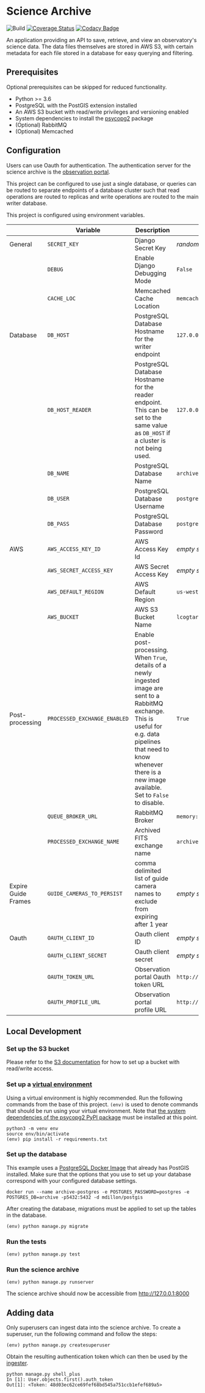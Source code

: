 # Science Archive

![Build](https://github.com/observatorycontrolsystem/science-archive/workflows/Build/badge.svg)
[![Coverage Status](https://coveralls.io/repos/github/observatorycontrolsystem/science-archive/badge.svg)](https://coveralls.io/github/observatorycontrolsystem/science-archive)
[![Codacy Badge](https://app.codacy.com/project/badge/Grade/3ebd5b7fcff845c980f6f6a8bb4f7ab9)](https://www.codacy.com/gh/observatorycontrolsystem/science-archive?utm_source=github.com&utm_medium=referral&utm_content=observatorycontrolsystem/science-archive&utm_campaign=Badge_Grade)

An application providing an API to save, retrieve, and view an observatory's science data. The data files themselves 
are stored in AWS S3, with certain metadata for each file stored in a database for easy querying and filtering.

## Prerequisites

Optional prerequisites can be skipped for reduced functionality.

-   Python >= 3.6
-   PostgreSQL with the PostGIS extension installed
-   An AWS S3 bucket with read/write privileges and versioning enabled
-   System dependencies to install the [psycopg2](https://pypi.org/project/psycopg2/) package
-   (Optional) RabbitMQ
-   (Optional) Memcached

## Configuration

Users can use Oauth for authentication. The authentication server for the science archive is the [observation portal](https://github.com/observatorycontrolsystem/observation-portal).

This project can be configured to use just a single database, or queries can be routed to separate endpoints of a database cluster such that read operations are routed to replicas and write operations are routed to the main writer database.

This project is configured using environment variables.

|                 | Variable                     | Description                                                                                                                                                                                                                          | Default                         |
| --------------- | ---------------------------- | ------------------------------------------------------------------------------------------------------------------------------------------------------------------------------------------------------------------------------------ | ------------------------------- |
| General         | `SECRET_KEY`                 | Django Secret Key                                                                                                                                                                                                                    | _random string_                 |
|                 | `DEBUG`                      | Enable Django Debugging Mode                                                                                                                                                                                                         | `False`                         |
|                 | `CACHE_LOC`                  | Memcached Cache Location                                                                                                                                                                                                             | `memcached.archiveapi:11211`    |
| Database        | `DB_HOST`                    | PostgreSQL Database Hostname for the writer endpoint                                                                                                                                                                                 | `127.0.0.1`                     |
|                 | `DB_HOST_READER`             | PostgreSQL Database Hostname for the reader endpoint. This can be set to the same value as `DB_HOST` if a cluster is not being used.                                                                                                 | `127.0.0.1`                     |
|                 | `DB_NAME`                    | PostgreSQL Database Name                                                                                                                                                                                                             | `archive`                       |
|                 | `DB_USER`                    | PostgreSQL Database Username                                                                                                                                                                                                         | `postgres`                      |
|                 | `DB_PASS`                    | PostgreSQL Database Password                                                                                                                                                                                                         | `postgres`                      |
| AWS             | `AWS_ACCESS_KEY_ID`          | AWS Access Key Id                                                                                                                                                                                                                    | _empty string_                  |
|                 | `AWS_SECRET_ACCESS_KEY`      | AWS Secret Access Key                                                                                                                                                                                                                | _empty string_                  |
|                 | `AWS_DEFAULT_REGION`         | AWS Default Region                                                                                                                                                                                                                   | `us-west-2`                     |
|                 | `AWS_BUCKET`                 | AWS S3 Bucket Name                                                                                                                                                                                                                   | `lcogtarchivetest`              |
| Post-processing | `PROCESSED_EXCHANGE_ENABLED` | Enable post-processing. When `True`, details of a newly ingested image are sent to a RabbitMQ exchange. This is useful for e.g. data pipelines that need to know whenever there is a new image available. Set to `False` to disable. | `True`                          |
|                 | `QUEUE_BROKER_URL`           | RabbitMQ Broker                                                                                                                                                                                                                      | `memory://localhost`            |
|                 | `PROCESSED_EXCHANGE_NAME`    | Archived FITS exchange name                                                                                                                                                                                                          | `archived_fits`                 |
| Expire Guide Frames         | `GUIDE_CAMERAS_TO_PERSIST`                 | comma delimited list of guide camera names to exclude from expiring after 1 year                                                                                                                                                                                                                     | _empty string_               |
| Oauth           | `OAUTH_CLIENT_ID`            | Oauth client ID                                                                                                                                                                                                                      | _empty string_                  |
|                 | `OAUTH_CLIENT_SECRET`        | Oauth client secret                                                                                                                                                                                                                  | _empty string_                  |
|                 | `OAUTH_TOKEN_URL`            | Observation portal Oauth token URL                                                                                                                                                                                                   | `http://localhost/o/token/`     |
|                 | `OAUTH_PROFILE_URL`          | Observation portal profile URL                                                                                                                                                                                                       | `http://localhost/api/profile/` |

## Local Development

### **Set up the S3 bucket**

Please refer to the [S3 documentation](https://aws.amazon.com/s3/) for how to set up a bucket with read/write access.

### **Set up a [virtual environment](https://docs.python.org/3/tutorial/venv.html)**

Using a virtual environment is highly recommended. Run the following commands from the base of this project. `(env)`
is used to denote commands that should be run using your virtual environment. Note that [the system dependencies of
the psycopg2 PyPI package](https://www.psycopg.org/docs/install.html#install-from-source) must be installed at this
point.

    python3 -m venv env
    source env/bin/activate
    (env) pip install -r requirements.txt

### **Set up the database**

This example uses a [PostgreSQL Docker Image](https://hub.docker.com/r/mdillon/postgis/) that already has PostGIS installed. Make sure that the options that you use to set up your database correspond with your configured database settings.

    docker run --name archive-postgres -e POSTGRES_PASSWORD=postgres -e POSTGRES_DB=archive -p5432:5432 -d mdillon/postgis

After creating the database, migrations must be applied to set up the tables in the database.

    (env) python manage.py migrate

### **Run the tests**

    (env) python manage.py test

### **Run the science archive**

    (env) python manage.py runserver

The science archive should now be accessible from <http://127.0.0.1:8000>

## Adding data

Only superusers can ingest data into the science archive. To create a superuser, run the following command and follow the steps:

    (env) python manage.py createsuperuser

Obtain the resulting authentication token which can then be used by the [ingester](https://github.com/observatorycontrolsystem/ingester). 

    python manage.py shell_plus
    In [1]: User.objects.first().auth_token
    Out[1]: <Token: 48d03ec62ce69fef68bd545a751ccb1efef689a5>
